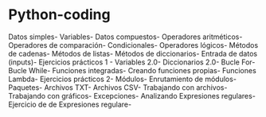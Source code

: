 # Python-coding
Datos simples-
Variables-
Datos compuestos-
Operadores aritméticos-
Operadores de comparación-
Condicionales-
Operadores lógicos-
Métodos de cadenas-
Métodos de listas-
Métodos de diccionarios-
Entrada de datos (inputs)-
Ejercicios prácticos 1 -
Variables 2.0-
Diccionarios 2.0-
Bucle For-
Bucle While-
Funciones integradas-
Creando funciones propias-
Funciones Lambda-
Ejercicios prácticos 2-
Módulos-
Enrutamiento de módulos-
Paquetes-
Archivos TXT-
Archivos CSV-
Trabajando con archivos-
Trabajando con gráficos-
Excepciones-
Analizando Expresiones regulares-
Ejercicio de de Expresiones regulare-
